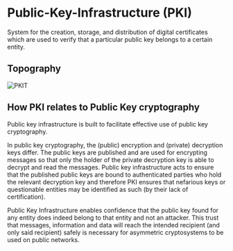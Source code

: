 # Public-Key-Infrastructure (PKI)
 System for the creation, storage, and distribution of digital certificates which are used to verify that a particular public key belongs to a certain entity.
 
 ## Topography 
![PKIT](https://user-images.githubusercontent.com/84944319/151465190-8dfaff14-6918-4869-b9f2-23384e27683f.jpg)

## How PKI relates to Public Key cryptography
Public key infrastructure is built to facilitate effective use of public key cryptography.

In public key cryptography, the (public) encryption and (private) decryption keys differ. The public keys are published and are used for encrypting messages so that only the holder of the private decryption key is able to decrypt and read the messages. Public key infrastructure acts to ensure that the published public keys are bound to authenticated parties who hold the relevant decryption key and therefore PKI ensures that nefarious keys or questionable entities may be identified as such (by their lack of certification).

Public Key Infrastructure enables confidence that the public key found for any entity does indeed belong to that entity and not an attacker. This trust that messages, information and data will reach the intended recipient (and only said recipient) safely is necessary for asymmetric cryptosystems to be used on public networks.


